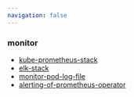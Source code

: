 ```yaml
---
navigation: false
---
```


### monitor

* [kube-prometheus-stack](kube.prometheus.stack.md)
* [elk-stack](elk.stack.md)
* [monitor-pod-log-file](monitor.pod.log.file.md)
* [alerting-of-prometheus-operator](alerting.of.prometheus.operator.md)
